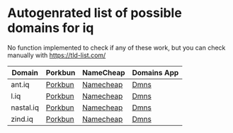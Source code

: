 # Autogenrated list of possible domains for iq

No function implemented to check if any of these work, but you can check manually with https://tld-list.com/

| Domain | Porkbun | NameCheap | Domains App |
|---|---|---|---|
| ant.iq | [Porkbun](https://porkbun.com/checkout/search?prb=e814663da1&tlds=&idnLanguage=&search=search&q=ant.iq) | [Namecheap](https://www.namecheap.com/domains/registration/results/?domain=ant.iq) | [Dmns](https://dmns.app/domains?q=ant.iq) |
| l.iq | [Porkbun](https://porkbun.com/checkout/search?prb=e814663da1&tlds=&idnLanguage=&search=search&q=l.iq) | [Namecheap](https://www.namecheap.com/domains/registration/results/?domain=l.iq) | [Dmns](https://dmns.app/domains?q=l.iq) |
| nastal.iq | [Porkbun](https://porkbun.com/checkout/search?prb=e814663da1&tlds=&idnLanguage=&search=search&q=nastal.iq) | [Namecheap](https://www.namecheap.com/domains/registration/results/?domain=nastal.iq) | [Dmns](https://dmns.app/domains?q=nastal.iq) |
| zind.iq | [Porkbun](https://porkbun.com/checkout/search?prb=e814663da1&tlds=&idnLanguage=&search=search&q=zind.iq) | [Namecheap](https://www.namecheap.com/domains/registration/results/?domain=zind.iq) | [Dmns](https://dmns.app/domains?q=zind.iq) |
